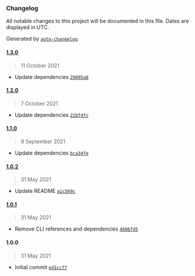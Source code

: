 ### Changelog

All notable changes to this project will be documented in this file. Dates are displayed in UTC.

Generated by [`auto-changelog`](https://github.com/CookPete/auto-changelog).

#### [1.3.0](https://github.com/MarcoABCardoso/watson-assistant-test/compare/1.2.0...1.3.0)

> 11 October 2021

- Update dependencies [`29895a8`](https://github.com/MarcoABCardoso/watson-assistant-test/commit/29895a82f5aca3752835ad8712972e6acd787f3f)

#### [1.2.0](https://github.com/MarcoABCardoso/watson-assistant-test/compare/1.1.0...1.2.0)

> 7 October 2021

- Update dependencies [`21bf4fc`](https://github.com/MarcoABCardoso/watson-assistant-test/commit/21bf4fc0a90cbad1eb142e37c3ceb9ff0491e9db)

#### [1.1.0](https://github.com/MarcoABCardoso/watson-assistant-test/compare/1.0.2...1.1.0)

> 9 September 2021

- Update dependencies [`bca34fe`](https://github.com/MarcoABCardoso/watson-assistant-test/commit/bca34fe5cc40bcbe3f1906fdef2837b688306984)

#### [1.0.2](https://github.com/MarcoABCardoso/watson-assistant-test/compare/1.0.1...1.0.2)

> 31 May 2021

- Update README [`a1c569c`](https://github.com/MarcoABCardoso/watson-assistant-test/commit/a1c569cdc56869fb9c330272e8df5a900338cdc3)

#### [1.0.1](https://github.com/MarcoABCardoso/watson-assistant-test/compare/1.0.0...1.0.1)

> 31 May 2021

- Remove CLI references and dependencies [`4606fd5`](https://github.com/MarcoABCardoso/watson-assistant-test/commit/4606fd527223fdd0b15672f9a3b910920b828b1e)

#### 1.0.0

> 31 May 2021

- Initial commit [`ed1cc77`](https://github.com/MarcoABCardoso/watson-assistant-test/commit/ed1cc779ade5a8aaf874c6026a72c45a7cf04bf9)
